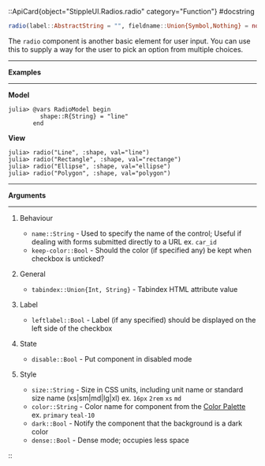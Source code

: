 

::ApiCard{object="StippleUI.Radios.radio" category="Function"}
#docstring


```julia
radio(label::AbstractString = "", fieldname::Union{Symbol,Nothing} = nothing, args...; kwargs...)
```

The `radio` component is another basic element for user input. You can use this to supply a way for the user to pick an option from multiple choices.

---

**Examples**

---

**Model**

```julia-repl
julia> @vars RadioModel begin
         shape::R{String} = "line"
       end
```

**View**

```julia-repl
julia> radio("Line", :shape, val="line")
julia> radio("Rectangle", :shape, val="rectange")
julia> radio("Ellipse", :shape, val="ellipse")
julia> radio("Polygon", :shape, val="polygon")
```

---

**Arguments**

---

1. Behaviour

      * `name::String` - Used to specify the name of the control; Useful if dealing with forms submitted directly to a URL ex. `car_id`
      * `keep-color::Bool` - Should the color (if specified any) be kept when checkbox is unticked?
2. General

      * `tabindex::Union{Int, String}` - Tabindex HTML attribute value
3. Label

      * `leftlabel::Bool` - Label (if any specified) should be displayed on the left side of the checkbox
4. State

      * `disable::Bool` - Put component in disabled mode
5. Style

      * `size::String` - Size in CSS units, including unit name or standard size name (xs|sm|md|lg|xl) ex. `16px` `2rem` `xs` `md`
      * `color::String` - Color name for component from the [Color Palette](https://quasar.dev/style/color-palette) ex. `primary` `teal-10`
      * `dark::Bool` - Notify the component that the background is a dark color
      * `dense::Bool` - Dense mode; occupies less space

::
